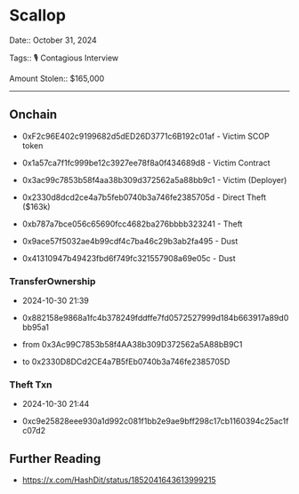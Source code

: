 # Scallop

Date:: October 31, 2024

Tags:: 🎙️ Contagious Interview

Amount Stolen:: $165,000


---

## Onchain


- 0xF2c96E402c9199682d5dED26D3771c6B192c01af - Victim SCOP token

- 0x1a57ca7f1fc999be12c3927ee78f8a0f434689d8 - Victim Contract

- 0x3ac99c7853b58f4aa38b309d372562a5a88bb9c1 - Victim (Deployer)

- 0x2330d8dcd2ce4a7b5feb0740b3a746fe2385705d - Direct Theft ($163k)

- 0xb787a7bce056c65690fcc4682ba276bbbb323241 - Theft

- 0x9ace57f5032ae4b99cdf4c7ba46c29b3ab2fa495 - Dust

- 0x41310947b49423fbd6f749fc321557908a69e05c - Dust

### TransferOwnership

- 2024-10-30 21:39

- 0x882158e9868a1fc4b378249fddffe7fd0572527999d184b663917a89d0bb95a1

- from 0x3Ac99C7853b58f4AA38b309D372562a5A88bB9C1

- to 0x2330D8DCd2CE4a7B5fEb0740b3a746fe2385705D


### Theft Txn

- 2024-10-30 21:44

- 0xc9e25828eee930a1d992c081f1bb2e9ae9bff298c17cb1160394c25ac1fc07d2


## Further Reading

- https://x.com/HashDit/status/1852041643613999215